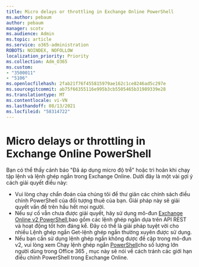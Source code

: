 ```yaml
---
title: Micro delays or throttling in Exchange Online PowerShell
ms.author: pebaum
author: pebaum
manager: scotv
ms.audience: Admin
ms.topic: article
ms.service: o365-administration
ROBOTS: NOINDEX, NOFOLLOW
localization_priority: Priority
ms.collection: Adm_O365
ms.custom:
- "3500011"
- "5106"
ms.openlocfilehash: 2fab21f76f455815979ae162c1ce8246ad5c297e
ms.sourcegitcommit: ab75f66355116e995b3cb5505465b31989339e28
ms.translationtype: MT
ms.contentlocale: vi-VN
ms.lasthandoff: 08/13/2021
ms.locfileid: "58314722"
---
```

# <a name="micro-delays-or-throttling-in-exchange-online-powershell"></a>Micro delays or throttling in Exchange Online PowerShell

Bạn có thể thấy cảnh báo "Đã áp dụng micro độ trễ" hoặc trì hoãn khi chạy tập lệnh và lệnh ghép ngắn trong Exchange Online. Dưới đây là một vài gợi ý cách giải quyết điều này:

- Vui lòng chạy chẩn đoán của chúng tôi để thư giãn các chính sách điều chỉnh PowerShell của đối tượng thuê của bạn. Giải pháp này sẽ giải quyết vấn đề trên hầu hết mọi người.
- Nếu sự cố vẫn chưa được giải quyết, hãy sử dụng mô-đun [Exchange Online v2 PowerShell,](https://docs.microsoft.com/powershell/exchange/exchange-online/exchange-online-powershell-v2/exchange-online-powershell-v2?view=exchange-ps&preserve-view=true)bao gồm các lệnh ghép ngắn dựa trên API REST và hoạt động tốt hơn đáng kể. Đây có thể là giải pháp tuyệt vời cho nhiều Lệnh ghép ngắn Get-lệnh ghép ngắn thường xuyên được sử dụng.
- Nếu bạn cần sử dụng lệnh ghép ngắn không được đề cập trong mô-đun v2, vui lòng xem Chạy lệnh ghép ngắn [PowerShell](https://techcommunity.microsoft.com/t5/exchange-team-blog/updated-running-powershell-cmdlets-for-large-numbers-of-users-in/ba-p/1000628#)cho số lượng lớn người dùng trong Office 365 , mục này sẽ nói về cách tránh các giới hạn điều chỉnh PowerShell trong Exchange Online.
